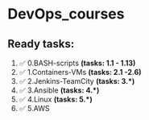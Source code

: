 # DevOps_courses

## Ready tasks:
1) :white_check_mark: 0.BASH-scripts **(tasks: 1.1 - 1.13)**
2) :white_check_mark: 1.Containers-VMs **(tasks: 2.1 -2.6)**
3) :white_check_mark: 2.Jenkins-TeamCity **(tasks: 3.*)**
4) :white_check_mark: 3.Ansible **(tasks: 4.*)**
5) :white_check_mark: 4.Linux **(tasks: 5.*)**
6) :white_check_mark: 5.AWS 